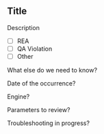 ## Title

Description

- [ ] REA
- [ ] QA Violation
- [ ] Other

What else do we need to know?

Date of the occurrence?

Engine?

Parameters to review?

Troubleshooting in progress?
